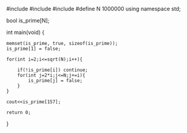 #include <iostream>
#include <cstring>
#include <cmath>
#define N 1000000
using namespace std;

bool is_prime[N];

int main(void) {
    
    memset(is_prime, true, sizeof(is_prime));
    is_prime[1] = false;

    for(int i=2;i<=sqrt(N);i++){

        if(!is_prime[i]) continue;
        for(int j=2*i;j<=N;j+=i){
            is_prime[j] = false;
        }
    }
  
    cout<<is_prime[157];
    
    return 0;
}